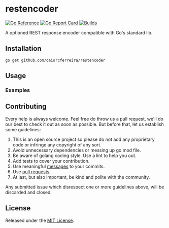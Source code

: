 # restencoder
[![Go Reference](https://pkg.go.dev/badge/github.com/caiorcferreira/restencoder.svg)](https://pkg.go.dev/github.com/caiorcferreira/restencoder)
[![Go Report Card](https://goreportcard.com/badge/github.com/caiorcferreira/restencoder)](https://goreportcard.com/report/github.com/caiorcferreira/restencoder)
[![Builds](https://github.com/caiorcferreira/restencoder/actions/workflows/main.yaml/badge.svg)](https://github.com/caiorcferreira/restencoder/actions/workflows/main.yaml)

A optioned REST response encoder compatible with Go's standard lib. 

## Installation
```
go get github.com/caiorcferreira/restencoder
```

## Usage

### Examples


## Contributing
Every help is always welcome. Feel free do throw us a pull request, we'll do our best to check it out as soon as possible. But before that, let us establish some guidelines:

1. This is an open source project so please do not add any proprietary code or infringe any copyright of any sort.
2. Avoid unnecessary dependencies or messing up go.mod file.
3. Be aware of golang coding style. Use a lint to help you out.
4.  Add tests to cover your contribution.
5. Use meaningful [messages](https://medium.com/@menuka/writing-meaningful-git-commit-messages-a62756b65c81) to your commits.
6. Use [pull requests](https://help.github.com/en/github/collaborating-with-issues-and-pull-requests/about-pull-requests).
7. At last, but also important, be kind and polite with the community.

Any submitted issue which disrespect one or more guidelines above, will be discarded and closed.


## License

Released under the [MIT License](LICENSE).